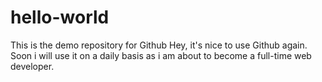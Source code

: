 # hello-world
This is the demo repository for Github
Hey, it's nice to use Github again. Soon i will use it on a daily basis as i am about to become a full-time web developer.
